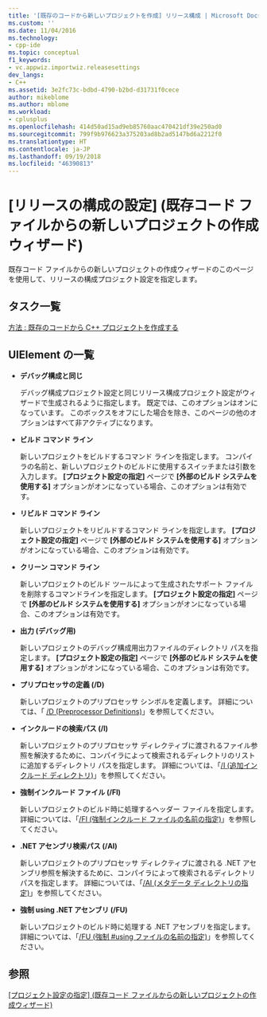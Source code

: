 ```yaml
---
title: '[既存のコードから新しいプロジェクトを作成] リリース構成 | Microsoft Docs'
ms.custom: ''
ms.date: 11/04/2016
ms.technology:
- cpp-ide
ms.topic: conceptual
f1_keywords:
- vc.appwiz.importwiz.releasesettings
dev_langs:
- C++
ms.assetid: 3e2fc73c-bdbd-4790-b2bd-d31731f0cece
author: mikeblome
ms.author: mblome
ms.workload:
- cplusplus
ms.openlocfilehash: 414d50ad15ad9eb85760aac470421df39e250ad0
ms.sourcegitcommit: 799f9b976623a375203ad8b2ad5147bd6a2212f0
ms.translationtype: HT
ms.contentlocale: ja-JP
ms.lasthandoff: 09/19/2018
ms.locfileid: "46390813"
---
```

# <a name="specify-release-configuration-settings-create-new-project-from-existing-code-files-wizard"></a>[リリースの構成の設定] (既存コード ファイルからの新しいプロジェクトの作成ウィザード)

既存コード ファイルからの新しいプロジェクトの作成ウィザードのこのページを使用して、リリースの構成プロジェクト設定を指定します。

## <a name="task-list"></a>タスク一覧

[方法 : 既存のコードから C++ プロジェクトを作成する](../ide/how-to-create-a-cpp-project-from-existing-code.md)

## <a name="uielement-list"></a>UIElement の一覧

- **デバッグ構成と同じ**

   デバッグ構成プロジェクト設定と同じリリース構成プロジェクト設定がウィザードで生成されるように指定します。 既定では、このオプションはオンになっています。 このボックスをオフにした場合を除き、このページの他のオプションはすべて非アクティブになります。

- **ビルド コマンド ライン**

   新しいプロジェクトをビルドするコマンド ラインを指定します。 コンパイラの名前と、新しいプロジェクトのビルドに使用するスイッチまたは引数を入力します。 **[プロジェクト設定の指定]** ページで **[外部のビルド システムを使用する]** オプションがオンになっている場合、このオプションは有効です。

- **リビルド コマンド ライン**

   新しいプロジェクトをリビルドするコマンド ラインを指定します。 **[プロジェクト設定の指定]** ページで **[外部のビルド システムを使用する]** オプションがオンになっている場合、このオプションは有効です。

- **クリーン コマンド ライン**

   新しいプロジェクトのビルド ツールによって生成されたサポート ファイルを削除するコマンドラインを指定します。 **[プロジェクト設定の指定]** ページで **[外部のビルド システムを使用する]** オプションがオンになっている場合、このオプションは有効です。

- **出力 (デバッグ用)**

   新しいプロジェクトのデバッグ構成用出力ファイルのディレクトリ パスを指定します。 **[プロジェクト設定の指定]** ページで **[外部のビルド システムを使用する]** オプションがオンになっている場合、このオプションは有効です。

- **プリプロセッサの定義 (/D)**

   新しいプロジェクトのプリプロセッサ シンボルを定義します。 詳細については、「 [/D (Preprocessor Definitions)](../build/reference/d-preprocessor-definitions.md)」を参照してください。

- **インクルードの検索パス (/I)**

   新しいプロジェクトのプリプロセッサ ディレクティブに渡されるファイル参照を解決するために、コンパイラによって検索されるディレクトリのリストに追加するディレクトリ パスを指定します。 詳細については、「[/I (追加インクルード ディレクトリ)](../build/reference/i-additional-include-directories.md)」を参照してください。

- **強制インクルード ファイル (/FI)**

   新しいプロジェクトのビルド時に処理するヘッダー ファイルを指定します。 詳細については、「[/FI (強制インクルード ファイルの名前の指定)](../build/reference/fi-name-forced-include-file.md)」を参照してください。

- **.NET アセンブリ検索パス (/AI)**

   新しいプロジェクトのプリプロセッサ ディレクティブに渡される .NET アセンブリ参照を解決するために、コンパイラによって検索されるディレクトリ パスを指定します。 詳細については、「[/AI (メタデータ ディレクトリの指定)](../build/reference/ai-specify-metadata-directories.md)」を参照してください。

- **強制 using .NET アセンブリ (/FU)**

   新しいプロジェクトのビルド時に処理する .NET アセンブリを指定します。 詳細については、「[/FU (強制 #using ファイルの名前の指定)](../build/reference/fu-name-forced-hash-using-file.md)」を参照してください。

## <a name="see-also"></a>参照

[[プロジェクト設定の指定] (既存コード ファイルからの新しいプロジェクトの作成ウィザード)](../ide/specify-project-settings-create-new-project-from-existing-code-files-wizard.md)